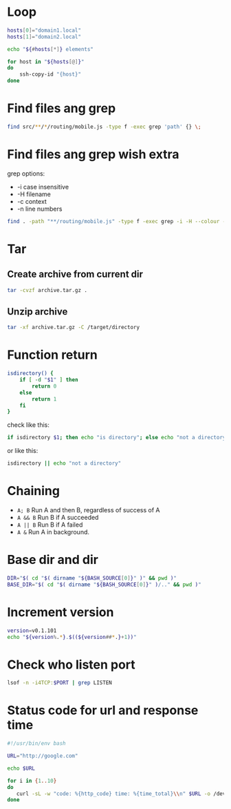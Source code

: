 # Loop

```sh
hosts[0]="domain1.local"
hosts[1]="domain2.local"

echo "${#hosts[*]} elements"

for host in "${hosts[@]}"
do
	ssh-copy-id "{host}"
done
```

# Find files ang grep
```sh
find src/**/*/routing/mobile.js -type f -exec grep 'path' {} \;
```

# Find files ang grep wish extra
grep options:

- -i case insensitive
- -H filename
- -c context
- -n line numbers

```sh
find . -path "**/routing/mobile.js" -type f -exec grep -i -H --colour -C 5 -n 'clients' {} \;
```

# Tar

## Create archive from current dir
```sh
tar -cvzf archive.tar.gz .
```

## Unzip archive
```sh
tar -xf archive.tar.gz -C /target/directory
```

# Function return 
```sh
isdirectory() {
    if [ -d "$1" ] then
        return 0
    else
        return 1
    fi
}
```

check like this:
```sh
if isdirectory $1; then echo "is directory"; else echo "not a directory"; fi
```

or like this:
```sh
isdirectory || echo "not a directory"
```

# Chaining
- `A; B`    Run A and then B, regardless of success of A
- `A && B`  Run B if A succeeded
- `A || B`  Run B if A failed
- `A &`     Run A in background.

# Base dir and dir
```sh
DIR="$( cd "$( dirname "${BASH_SOURCE[0]}" )" && pwd )"
BASE_DIR="$( cd "$( dirname "${BASH_SOURCE[0]}" )/.." && pwd )"
```

# Increment version

```sh
version=v0.1.101
echo "${version%.*}.$((${version##*.}+1))"
```

# Check who listen port

```sh
lsof -n -i4TCP:$PORT | grep LISTEN
```

# Status code for url and response time
```sh
#!/usr/bin/env bash

URL="http://google.com"

echo $URL

for i in {1..10}
do
   curl -sL -w "code: %{http_code} time: %{time_total}\\n" $URL -o /dev/null
done
```
